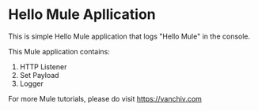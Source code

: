 # Hello Mule Apllication

This is simple Hello Mule application that logs "Hello Mule" in the console.

This Mule application contains:

1. HTTP Listener
2. Set Payload
3. Logger

For more Mule tutorials, please do visit https://vanchiv.com
